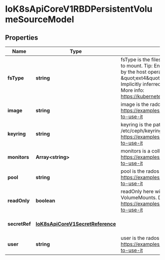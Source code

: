 # IoK8sApiCoreV1RBDPersistentVolumeSourceModel

## Properties

Name | Type | Description | Notes
------------ | ------------- | ------------- | -------------
**fsType** | **string** | fsType is the filesystem type of the volume that you want to mount. Tip: Ensure that the filesystem type is supported by the host operating system. Examples: \&quot;ext4\&quot;, \&quot;xfs\&quot;, \&quot;ntfs\&quot;. Implicitly inferred to be \&quot;ext4\&quot; if unspecified. More info: https://kubernetes.io/docs/concepts/storage/volumes#rbd | [optional] [default to undefined]
**image** | **string** | image is the rados image name. More info: https://examples.k8s.io/volumes/rbd/README.md#how-to-use-it | [default to undefined]
**keyring** | **string** | keyring is the path to key ring for RBDUser. Default is /etc/ceph/keyring. More info: https://examples.k8s.io/volumes/rbd/README.md#how-to-use-it | [optional] [default to undefined]
**monitors** | **Array&lt;string&gt;** | monitors is a collection of Ceph monitors. More info: https://examples.k8s.io/volumes/rbd/README.md#how-to-use-it | [default to undefined]
**pool** | **string** | pool is the rados pool name. Default is rbd. More info: https://examples.k8s.io/volumes/rbd/README.md#how-to-use-it | [optional] [default to undefined]
**readOnly** | **boolean** | readOnly here will force the ReadOnly setting in VolumeMounts. Defaults to false. More info: https://examples.k8s.io/volumes/rbd/README.md#how-to-use-it | [optional] [default to undefined]
**secretRef** | [**IoK8sApiCoreV1SecretReference**](IoK8sApiCoreV1SecretReference.md) |  | [optional] [default to undefined]
**user** | **string** | user is the rados user name. Default is admin. More info: https://examples.k8s.io/volumes/rbd/README.md#how-to-use-it | [optional] [default to undefined]



